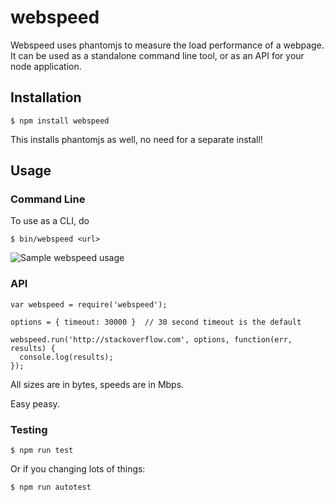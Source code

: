 webspeed
========

Webspeed uses phantomjs to measure the load performance of a webpage.   It can
be used as a standalone command line tool, or as an API for your node
application.

## Installation
```
$ npm install webspeed
```

This installs phantomjs as well, no need for a separate install!


## Usage

### Command Line
To use as a CLI, do
```
$ bin/webspeed <url>
```

![Sample webspeed usage](http://raw.github.com/zeevl/webspeed/master/screenshot.png)


### API
```
var webspeed = require('webspeed');

options = { timeout: 30000 }  // 30 second timeout is the default

webspeed.run('http://stackoverflow.com', options, function(err, results) {
  console.log(results);
});
```

All sizes are in bytes, speeds are in Mbps.

Easy peasy.

### Testing
```
$ npm run test
```

Or if you changing lots of things:
```
$ npm run autotest
```


